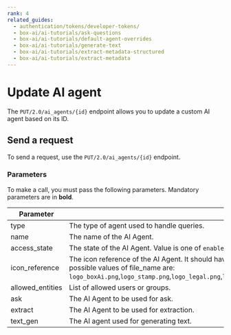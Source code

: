 ```yaml
---
rank: 4
related_guides:
  - authentication/tokens/developer-tokens/
  - box-ai/ai-tutorials/ask-questions
  - box-ai/ai-tutorials/default-agent-overrides
  - box-ai/ai-tutorials/generate-text
  - box-ai/ai-tutorials/extract-metadata-structured
  - box-ai/ai-tutorials/extract-metadata
---
```


# Update AI agent

The `PUT/2.0/ai_agents/{id}` endpoint allows you to update a custom AI agent based on its ID. 

## Send a request

To send a request, use the `PUT/2.0/ai_agents/{id}` endpoint.

<Samples id='put-ai-agents_id' />

### Parameters

To make a call, you must pass the following parameters. Mandatory parameters are in **bold**.

<!--alex ignore-->

| Parameter| Description| Example|
|--------|--------|-------|
| type  | The type of agent used to handle queries. | ai_agent |
| name | The name of the AI Agent. | My AI Agent |
| access_state | The state of the AI Agent. Value is one of `enabled` `disabled`. | `enabled` |
| icon_reference | The icon reference of the AI Agent. It should have format of the URL `https://cdn01.boxcdn.net/app-assets/aistudio/avatars/<file_name>`, where possible values of file_name are: `logo_boxAi.png`,`logo_stamp.png`,`logo_legal.png`,`logo_finance.png`,`logo_config.png`,`logo_handshake.png`,`logo_analytics.png`,`logo_classification.png` | 'https://cdn01.boxcdn.net/app-assets/aistudio/avatars/logo_analytics.svg' |
| allowed_entities | List of allowed users or groups. |
| ask | The AI Agent to be used for ask.  | ask |
| extract | The AI Agent to be used for extraction.  | |
| text_gen | The AI agent used for generating text. | |

<!--alex ignore-->

